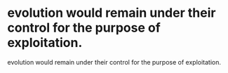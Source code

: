 # evolution would remain under their control for the purpose of exploitation.

evolution would remain under their control for the purpose of exploitation.
